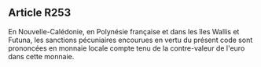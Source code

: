 Article R253
----
En Nouvelle-Calédonie, en Polynésie française et dans les îles Wallis et Futuna,
les sanctions pécuniaires encourues en vertu du présent code sont prononcées en
monnaie locale compte tenu de la contre-valeur de l'euro dans cette monnaie.
